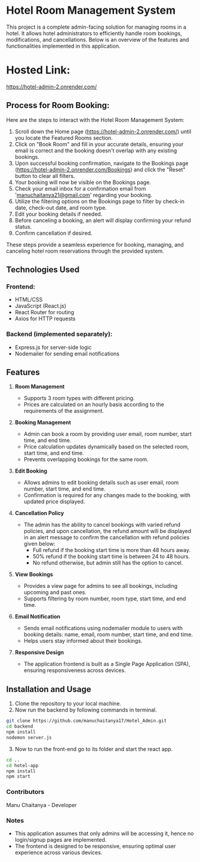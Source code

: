 # Hotel Room Management System

This project is a complete admin-facing solution for managing rooms in a hotel. It allows hotel administrators to efficiently handle room bookings, modifications, and cancellations. Below is an overview of the features and functionalities implemented in this application.

# Hosted Link:
https://hotel-admin-2.onrender.com/

## Process for Room Booking:
Here are the steps to interact with the Hotel Room Management System:

1. Scroll down the Home page (https://hotel-admin-2.onrender.com/) until you locate the Featured Rooms section.
2. Click on "Book Room" and fill in your accurate details, ensuring your email is correct and the booking doesn't overlap with any existing bookings.
3. Upon successful booking confirmation, navigate to the Bookings page (https://hotel-admin-2.onrender.com/Bookings) and click the "Reset" button to clear all filters.
4. Your booking will now be visible on the Bookings page.
5. Check your email inbox for a confirmation email from 'manuchaitanya21@gmail.com' regarding your booking.
6. Utilize the filtering options on the Bookings page to filter by check-in date, check-out date, and room type.
7. Edit your booking details if needed.
8. Before canceling a booking, an alert will display confirming your refund status.
9. Confirm cancellation if desired.

These steps provide a seamless experience for booking, managing, and canceling hotel room reservations through the provided system.

## Technologies Used
### Frontend:
- HTML/CSS
- JavaScript (React.js)
- React Router for routing
- Axios for HTTP requests

### Backend (implemented separately):
- Express.js for server-side logic
- Nodemailer for sending email notifications
## Features

1. **Room Management**
   - Supports 3 room types with different pricing.
   - Prices are calculated on an hourly basis according to the requirements of the assignment.

2. **Booking Management**
   - Admin can book a room by providing user email, room number, start time, and end time.
   - Price calculation updates dynamically based on the selected room, start time, and end time.
   - Prevents overlapping bookings for the same room.

3. **Edit Booking**
   - Allows admins to edit booking details such as user email, room number, start time, and end time.
   - Confirmation is required for any changes made to the booking, with updated price displayed.

4. **Cancellation Policy**
   - The admin has the ability to cancel bookings with varied refund policies, and upon cancellation, the refund amount will be displayed in an alert message to confirm the cancellation with refund policies given below:
     - Full refund if the booking start time is more than 48 hours away.
     - 50% refund if the booking start time is between 24 to 48 hours.
     - No refund otherwise, but admin still has the option to cancel.

5. **View Bookings**
   - Provides a view page for admins to see all bookings, including upcoming and past ones.
   - Supports filtering by room number, room type, start time, and end time.

6. **Email Notification**
   - Sends email notifications using nodemailer module to users with booking details: name, email, room number, start time, and end time.
   - Helps users stay informed about their bookings.

7. **Responsive Design**
   - The application frontend is built as a Single Page Application (SPA), ensuring responsiveness across devices.

## Installation and Usage

1. Clone the repository to your local machine.
2. Now run the backend by following commands in terminal.

```bash
git clone https://github.com/manuchaitanya17/Hotel_Admin.git
cd backend
npm install
nodemon server.js
```

3. Now to run the front-end go to its folder and start the react app.

```bash
cd ..
cd hotel-app
npm install
npm start
```
### Contributors
Manu Chaitanya - Developer

### Notes
- This application assumes that only admins will be accessing it, hence no login/signup pages are implemented.
- The frontend is designed to be responsive, ensuring optimal user experience across various devices.
